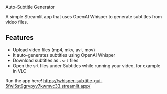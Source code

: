 Auto-Subtitle Generator

A simple Streamlit app that uses OpenAI Whisper to generate subtitles from video files.

## Features

- Upload video files (mp4, mkv, avi, mov)
- It auto-generates subtitles using OpenAI Whisper
- Download subtitles as `.srt` files
- Open the srt files under Subtitles while running your video, for example in VLC

Run the app here! 
https://whisper-subtitle-gui-5fwl5st9grvpyv7kwmvc33.streamlit.app/

